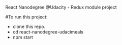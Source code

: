 React Nanodegree @Udacity - Redux module project

#To run this project:
- clone this repo.
- cd react-nanodegree-udacimeals
- npm start